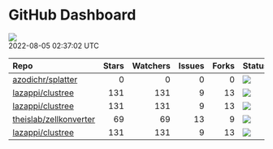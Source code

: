 GitHub Dashboard
================

![](https://github.com/lazappi/gh-dashboard/workflows/Render%20Status/badge.svg)  
2022-08-05 02:37:02 UTC

| Repo                                                                | Stars | Watchers | Issues | Forks | Status                                                                                                                                                   | Commit                                                                                                                                                                     |
| :------------------------------------------------------------------ | ----: | -------: | -----: | ----: | :------------------------------------------------------------------------------------------------------------------------------------------------------- | :------------------------------------------------------------------------------------------------------------------------------------------------------------------------- |
| [azodichr/splatter](https://github.com/azodichr/splatter)           |     0 |        0 |      0 |     0 | [![](https://github.com/Oshlack/splatter/workflows/R-CMD-check-bioc/badge.svg)](https://github.com/Oshlack/splatter/actions/runs/2720557957)             | <a href="https://github.com/azodichr/splatter/commit/b586283c6a1f71a7daff2e7e7ad6d19746e08312" title="fix nCells samper when only one batch is being simulated">b58628</a> |
| [lazappi/clustree](https://github.com/lazappi/clustree)             |   131 |      131 |      9 |    13 | [![](https://github.com/lazappi/clustree/workflows/R-CMD-check/badge.svg)](https://github.com/lazappi/clustree/actions/runs/2567418949)                  | <a href="https://github.com/lazappi/clustree/commit/cb0256d419e0bb7129bec917f1ebaeacdf0c2842" title="Merge branch 'master' into develop">cb0256</a>                        |
| [lazappi/clustree](https://github.com/lazappi/clustree)             |   131 |      131 |      9 |    13 | [![](https://github.com/lazappi/clustree/workflows/pkgdown/badge.svg)](https://github.com/lazappi/clustree/actions/runs/2567418946)                      | <a href="https://github.com/lazappi/clustree/commit/cb0256d419e0bb7129bec917f1ebaeacdf0c2842" title="Merge branch 'master' into develop">cb0256</a>                        |
| [theislab/zellkonverter](https://github.com/theislab/zellkonverter) |    69 |       69 |     13 |     9 | [![](https://github.com/theislab/zellkonverter/workflows/R-CMD-check-bioc/badge.svg)](https://github.com/theislab/zellkonverter/actions/runs/2547730680) | <a href="https://github.com/theislab/zellkonverter/commit/280620b25e5b99b4d7572c5e52253def86671995" title="Merge branch 'RELEASE_3_15'">280620</a>                         |
| [lazappi/clustree](https://github.com/lazappi/clustree)             |   131 |      131 |      9 |    13 | [![](https://github.com/lazappi/clustree/workflows/test-coverage/badge.svg)](https://github.com/lazappi/clustree/actions/runs/2567418948)                | <a href="https://github.com/lazappi/clustree/commit/cb0256d419e0bb7129bec917f1ebaeacdf0c2842" title="Merge branch 'master' into develop">cb0256</a>                        |
